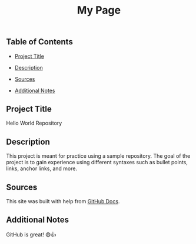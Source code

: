 <header>

<!--
  <<< Author notes: Course header >>>
  Include a 1280×640 image, course title in sentence case, and a concise description in emphasis.
  In your repository settings: enable template repository, add your 1280×640 social image, auto delete head branches.
  Add your open source license, GitHub uses MIT license.
-->

# My Page 



</header>

<!--
  <<< Author notes: Step 1 >>>
  Choose 3-5 steps for your course.
  The first step is always the hardest, so pick something easy!
  Link to docs.github.com for further explanations.
  Encourage users to open new tabs for steps!
-->

## Table of Contents 
- [Project Title](#project-title)
  
- [Description](#description)
  
- [Sources](#sources)

- [Additional Notes](#additional-notes)

## Project Title 
Hello World Repository 

## Description 
This project is meant for practice using a sample repository. The goal of the project is to gain experience using different syntaxes such as bullet points, links, anchor links, and more.

## Sources 
This site was built with help from [GitHub Docs](https://docs.github.com/).

## Additional Notes
GitHub is great! 😄👍 


